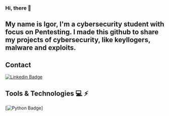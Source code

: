 ### Hi, there 🖖
## My name is Igor, I'm a cybersecurity student with focus on Pentesting. I made this github to share my projects of cybersecurity, like keyllogers, malware and exploits. 

## Contact
[![Linkedin Badge](https://img.shields.io/badge/-LinkedIn-blue?style=flat-square&logo=Linkedin&logoColor=white&link=https://www.linkedin.com/in/vicente-igor/)](https://www.linkedin.com/in/vicente-igor/)


## Tools & Technologies 💻 ⚡
[![Python Badge](https://img.shields.io/badge/Python-FFD43B?style=for-the-badge&logo=python&logoColor=darkgreen)]



